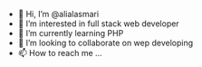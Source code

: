 - 👋 Hi, I’m @alialasmari
- 👀 I’m interested in full stack web developer
- 🌱 I’m currently learning PHP 
- 💞️ I’m looking to collaborate on wep developing
- 📫 How to reach me ...

<!---
alialasmari/alialasmari is a ✨ special ✨ repository because its `README.md` (this file) appears on your GitHub profile.
You can click the Preview link to take a look at your changes.
--->
